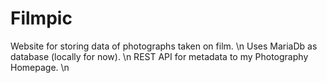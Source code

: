 # Filmpic

Website for storing data of photographs taken on film. \n
Uses MariaDb as database (locally for now). \n
REST API for metadata to my Photography Homepage. \n


